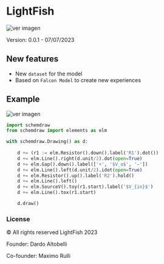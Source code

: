 # LightFish

![ver imagen](docs/logo.png)

Version: 0.0.1 - 07/07/2023


## New features

- New `dataset` for the model
- Based on `Falcon Model` to create new experiences

## Example

![ver imagen](docs/Figure_1.png)

``` python
import schemdraw
from schemdraw import elements as elm

with schemdraw.Drawing() as d:
    
    d += (r1 := elm.Resistor().down().label('R1').dot())
    d += elm.Line().right(d.unit/2).dot(open=True)
    d += elm.Gap().down().label(['+', '$V_o$', '–'])
    d += elm.Line().left(d.unit/2).idot(open=True)
    d += elm.Resistor().up().label('R2').hold()
    d += elm.Line().left()
    d += elm.SourceV().toy(r1.start).label('$V_{in}$')
    d += elm.Line().tox(r1.start)

    d.draw()
```

### License 

© All rights reserved LightFish 2023

Founder: Dardo Altobelli

Co-founder: Maximo Rulli